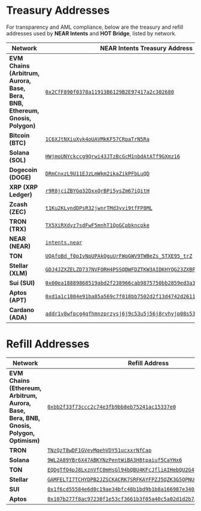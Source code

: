 # Treasury Addresses

For transparency and AML compliance, below are the treasury and refill addresses used by **NEAR Intents** and **HOT Bridge**, listed by network. 

| Network            | NEAR Intents Treasury Address                                                                                      | HOT Bridge Treasury Address                                                                                                      |
|-------------------|---------------------------------------------------------------------------------------------------------------------|----------------------------------------------------------------------------------------------------------------------------------|
| **EVM Chains (Arbitrum, Aurora, Base, Bera, BNB, Ethereum, Gnosis, Polygon)**| [`0x2CfF890f0378a11913B6129B2E97417a2c302680`](https://blockscan.com/address/0x2CfF890f0378a11913B6129B2E97417a2c302680) | [`0x233c5370CCfb3cD7409d9A3fb98ab94dE94Cb4Cd`](https://blockscan.com/address/0x233c5370CCfb3cD7409d9A3fb98ab94dE94Cb4Cd)         |
| **Bitcoin (BTC)** | [`1C6XJtNXiuXvk4oUAVMkKF57CRpaTrN5Ra`](https://www.blockchain.com/btc/address/1C6XJtNXiuXvk4oUAVMkKF57CRpaTrN5Ra)     | –                                                                                                                                |
| **Solana (SOL)**  | [`HWjmoUNYckccg9Qrwi43JTzBcGcM1nbdAtATf9GXmz16`](https://explorer.solana.com/address/HWjmoUNYckccg9Qrwi43JTzBcGcM1nbdAtATf9GXmz16) | [`8sXzdKW2jFj7V5heRwPMcygzNH3JZnmie5ZRuNoTuKQC`](https://explorer.solana.com/address/8sXzdKW2jFj7V5heRwPMcygzNH3JZnmie5ZRuNoTuKQC) |
| **Dogecoin (DOGE)**| [`DRmCnxzL9U11EJzLmWkm2ikaZikPFbLuQD`](https://blockchair.com/dogecoin/address/DRmCnxzL9U11EJzLmWkm2ikaZikPFbLuQD) | –                                                                                                                                |
| **XRP (XRP Ledger)**| [`r9R8jciZBYGq32DxxQrBPi5ysZm67iQitH`](https://xrpscan.com/account/r9R8jciZBYGq32DxxQrBPi5ysZm67iQitH)             | –                                                                                                                                |
| **Zcash (ZEC)**   | [`t1Ku2KLyndDPsR32jwnrTMd3yvi9tfFP8ML`](https://mainnet.zcashexplorer.app/address/t1Ku2KLyndDPsR32jwnrTMd3yvi9tfFP8ML) | –                                                                                                                                |
| **TRON (TRX)**    | [`TX5XiRXdyz7sdFwF5mnhT1QoGCpbkncpke`](https://tronscan.org/#/address/TX5XiRXdyz7sdFwF5mnhT1QoGCpbkncpke)           | –                                                                                                                                |
| **NEAR (NEAR)**   | [`intents.near`](https://nearblocks.io/zh-cn/address/intents.near) | –                                                                                                                                |
| **TON**           | [`UQAfoBd_f0pIvNpUPAkOguUrFWpGWV9TWBeZs_5TXE95_trZ`](https://tonscan.org/address/UQAfoBd_f0pIvNpUPAkOguUrFWpGWV9TWBeZs_5TXE95_trZ) | [`EQANEViM3AKQzi6Aj3sEeyqFu8pXqhy9Q9xGoId_0qp3CNVJ`](https://tonviewer.com/EQANEViM3AKQzi6Aj3sEeyqFu8pXqhy9Q9xGoId_0qp3CNVJ)    |
| **Stellar (XLM)** | [`GDJ4JZXZELZD737NVFORH4PSSQDWFDZTKW3AIDKHYQG23ZXBPDGGQBJK`](https://stellar.expert/explorer/public/account/GDJ4JZXZELZD737NVFORH4PSSQDWFDZTKW3AIDKHYQG23ZXBPDGGQBJK) | [`CCLWL5NYSV2WJQ3VBU44AMDHEVKEPA45N2QP2LL62O3JVKPGWWAQUVAG`](https://stellar.expert/explorer/public/contract/CCLWL5NYSV2WJQ3VBU44AMDHEVKEPA45N2QP2LL62O3JVKPGWWAQUVAG) |
| **Sui (SUI)** | [`0x00ea18889868519abd2f238966cab9875750bb2859ed3a34debec37781520138`](https://suivision.xyz/account/0x00ea18889868519abd2f238966cab9875750bb2859ed3a34debec37781520138)                     |–  |
| **Aptos (APT)** | [`0xd1a1c1804e91ba85a569c7f018bb7502d2f13d4742d2611953c9c14681af6446`](https://aptoscan.com/account/0xd1a1c1804e91ba85a569c7f018bb7502d2f13d4742d2611953c9c14681af6446)                     |–  |
| **Cardano (ADA)** | [`addr1v8wfpcg4qfhmnzprzysj6j9c53u5j56j8rvhyjp08s53s6g07rfjm`](https://cardanoscan.io/address/61dc90e115026fb9882311212d48b8a47949535238d972482f3c291869)                     |–  |

# Refill Addresses

| Network     | Refill Address |
|-------------|----------------|
| **EVM Chains (Ethereum, Arbitrum, Aurora, Base, Bera, BNB, Gnosis, Polygon, Optimism)** | [`0xbb2f33f73ccc2c74e3fb9bb8eb75241ac15337e0`](https://blockscan.com/address/0xbb2f33f73ccc2c74e3fb9bb8eb75241ac15337e0) |
| **TRON**        | [`TNzQzT8wDF1GVevMqehVDY51ucxxrNfCap`](https://tronscan.org/#/address/TNzQzT8wDF1GVevMqehVDY51ucxxrNfCap) |
| **Solana**      | [`9WL2A89YBr6X47ABKYNzPentWiBA3H8tpaiuf5CaYHx6`](https://solscan.io/account/9WL2A89YBr6X47ABKYNzPentWiBA3H8tpaiuf5CaYHx6) |
| **TON**         | [`EQDgTfO4pJ8LxznVfC0mHsGl94bQBU4KFcJfliAIHebQU2G4`](https://tonviewer.com/EQDgTfO4pJ8LxznVfC0mHsGl94bQBU4KFcJfliAIHebQU2G4) |
| **Stellar**     | [`GAMFELTI7TCHYDPB2JZSCKACRK7SRFKAYFPZJ5QZK3G5OPNUGTC5LPBC`](https://stellar.expert/explorer/public/account/GAMFELTI7TCHYDPB2JZSCKACRK7SRFKAYFPZJ5QZK3G5OPNUGTC5LPBC) |
| **SUI**         | [`0x1f6cd55584e6d0c19ae34bfc48b1bd9b1b8a166987e34052cfea7f3c795c6d76`](https://suiscan.xyz/mainnet/account/0x1f6cd55584e6d0c19ae34bfc48b1bd9b1b8a166987e34052cfea7f3c795c6d76) |
| **Aptos**       | [`0x107b277f8ac97230f1e53cf3661b3f05a40c5a02d1d2b74fe77826b62b4d1c43`](https://aptoscan.com/account/0x107b277f8ac97230f1e53cf3661b3f05a40c5a02d1d2b74fe77826b62b4d1c43) |
